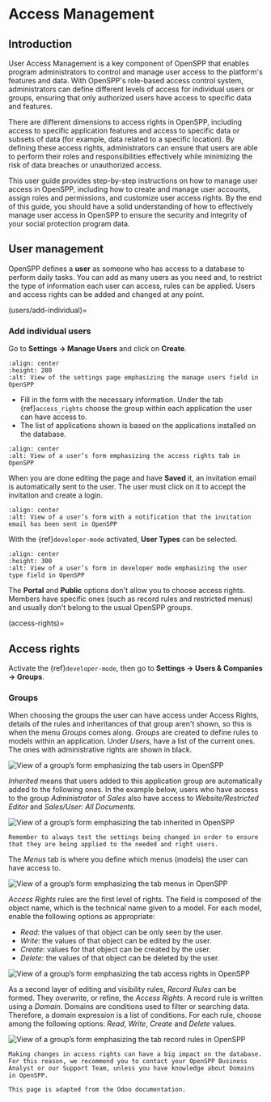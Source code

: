 # Access Management

## Introduction

User Access Management is a key component of OpenSPP that enables program administrators to control and manage user access to the platform's features and data. With OpenSPP's role-based access control system, administrators can define different levels of access for individual users or groups, ensuring that only authorized users have access to specific data and features.

There are different dimensions to access rights in OpenSPP, including access to specific application features and access to specific data or subsets of data (for example, data related to a specific location). By defining these access rights, administrators can ensure that users are able to perform their roles and responsibilities effectively while minimizing the risk of data breaches or unauthorized access.

This user guide provides step-by-step instructions on how to manage user access in OpenSPP, including how to create and manage user accounts, assign roles and permissions, and customize user access rights. By the end of this guide, you should have a solid understanding of how to effectively manage user access in OpenSPP to ensure the security and integrity of your social protection program data.


## User management

OpenSPP defines a **user** as someone who has access to a database to perform daily tasks. You can add
as many users as you need and, to restrict the type of information each user can access,
rules can be applied. Users and access rights can be added and changed at any point.

(users/add-individual)=
### Add individual users

Go to **Settings → Manage Users** and click on **Create**.

```{figure} access_management/manage-users.png
:align: center
:height: 280
:alt: View of the settings page emphasizing the manage users field in OpenSPP
```

- Fill in the form with the necessary information. Under the tab {ref}`access_rights` choose the group within each application the user can have access to.
- The list of applications shown is based on the applications installed on the database.

```{figure} access_management/new_user.png
:align: center
:alt: View of a user’s form emphasizing the access rights tab in OpenSPP
```

When you are done editing the page and have **Saved** it, an invitation email is automatically sent to the user. The user must click on it to accept the invitation and create a login.

```{figure} access_management/invitation-email.png
:align: center
:alt: View of a user’s form with a notification that the invitation email has been sent in OpenSPP
```

With the {ref}`developer-mode` activated, **User Types** can be selected.

```{figure} access_management/user-type.png
:align: center
:height: 300
:alt: View of a user’s form in developer mode emphasizing the user type field in OpenSPP
```

The **Portal** and **Public** options don't allow you to choose access rights. Members have specific ones (such as record rules and restricted menus) and usually don't belong to the usual OpenSPP groups.

(access-rights)=
## Access rights

Activate the {ref}`developer-mode`, then go to **Settings -> Users & Companies -> Groups**.

### Groups

When choosing the groups the user can have access under Access Rights, details of the rules and inheritances of that group aren't shown, so this is when the menu *Groups* comes along. *Groups* are created to define rules to models within an application.
Under *Users*, have a list of the current ones. The ones with administrative rights are shown in black.

![View of a group’s form emphasizing the tab users in OpenSPP](access_management/groups-users.png)

*Inherited* means that users added to this application group are automatically added to the following ones. In the example below, users who have access to the group *Administrator* of *Sales* also have access to *Website/Restricted Editor* and *Sales/User: All Documents*.

![View of a group’s form emphasizing the tab inherited in OpenSPP](access_management/groups-inherited.png)

```{note}
Remember to always test the settings being changed in order to ensure that they are being applied to the needed and right users.
```

The *Menus* tab is where you define which menus (models) the user can have access to.

![View of a group’s form emphasizing the tab menus in OpenSPP](access_management/groups-menus.png)

*Access Rights* rules are the first level of rights. The field is composed of the object name, which is the technical name given to a model. For each model, enable the following options as appropriate:

- *Read*: the values of that object can be only seen by the user.
- *Write*: the values of that object can be edited by the user.
- *Create*: values for that object can be created by the user.
- *Delete*: the values of that object can be deleted by the user.

![View of a group’s form emphasizing the tab access rights in OpenSPP](access_management/groups-access-rights.png)

As a second layer of editing and visibility rules, *Record Rules* can be formed. They overwrite, or refine, the *Access Rights*.
A record rule is written using a *Domain*. Domains are conditions used to filter or searching data. Therefore, a domain expression is a list of conditions. For each rule, choose among the following options: *Read*, *Write*, *Create* and *Delete* values.

![View of a group’s form emphasizing the tab record rules in OpenSPP](access_management/groups-record-rules.png)

```{note}
Making changes in access rights can have a big impact on the database. For this reason, we recommend you to contact your OpenSPP Business Analyst or our Support Team, unless you have knowledge about Domains in OpenSPP.
```

```{note}
This page is adapted from the Odoo documentation.
```